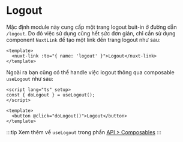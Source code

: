 # Logout

Mặc định module này cung cấp một trang logout buit-in ở đường dẫn `/logout`.
Do đó việc sử dụng cũng hết sức đơn giản, chỉ cần sử dụng component `NuxtLink` để tạo một link đến trang logout như sau:

```vue
<template>
  <nuxt-link :to="{ name: 'logout' }">Logout</nuxt-link>
</template>
```

Ngoài ra bạn cũng có thể handle việc logout thông qua composable `useLogout` như sau:

```vue
<script lang="ts" setup>
const { doLogout } = useLogout();
</script>

<template>
  <button @click="doLogout()">Logout</button>
</template>
```

:::tip
Xem thêm về `useLogout` trong phần [API > Composables](/vi/api/composables#uselogout)
:::
